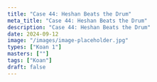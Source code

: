 ```yaml
---
title: "Case 44: Heshan Beats the Drum"
meta_title: "Case 44: Heshan Beats the Drum"
description: "Case 44: Heshan Beats the Drum"
date: 2024-09-12
image: "/images/image-placeholder.jpg"
types: ["Koan 1"]
masters: [""]
tags: ["Koan"]
draft: false
---
```


